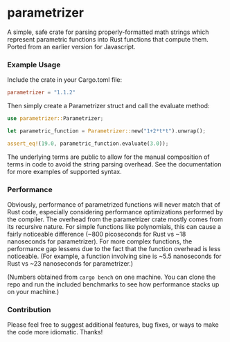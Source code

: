 # parametrizer
A simple, safe crate for parsing properly-formatted math strings which represent parametric functions into Rust functions that compute them. Ported from an earlier version for Javascript.

### Example Usage

Include the crate in your Cargo.toml file:

```toml
parametrizer = "1.1.2"
```

Then simply create a Parametrizer struct and call the evaluate method:

```rust
use parametrizer::Parametrizer;

let parametric_function = Parametrizer::new("1+2*t*t").unwrap();

assert_eq!(19.0, parametric_function.evaluate(3.0));
```

The underlying terms are public to allow for the manual composition of terms in code to avoid the string parsing overhead. See the documentation for more examples of supported syntax.

### Performance

Obviously, performance of parametrized functions will never match that of Rust code, especially considering performance optimizations performed by the compiler. The overhead from the
parametrizer crate mostly comes from its recursive nature. For simple functions like polynomials, this can cause a fairly noticeable difference (~800 picoseconds for Rust vs ~18 nanoseconds for
parametrizer). For more complex functions, the performance gap lessens due to the fact that the function overhead is less noticeable. (For example, a function involving sine is ~5.5 nanoseconds for Rust vs ~23 nanoseconds for parametrizer.) 

(Numbers obtained from `cargo bench` on one machine. You can clone the repo and run the included benchmarks to see how performance stacks up on your machine.)

### Contribution
Please feel free to suggest additional features, bug fixes, or ways to make the code more idiomatic. Thanks!

